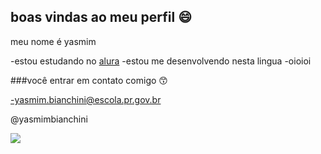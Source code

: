 ## boas vindas ao meu perfil 😄

meu nome é yasmim

-estou estudando no [alura](https://ww.alura.com.br)
-estou me desenvolvendo nesta lingua 
-oioioi

###você entrar em contato comigo 😙

-yasmim.bianchini@escola.pr.gov.br

@yasmimbianchini

![](
https://media1.tenor.com/m/h1_rmLz2yXUAAAAd/madoka-madoka-kaname.gif)
